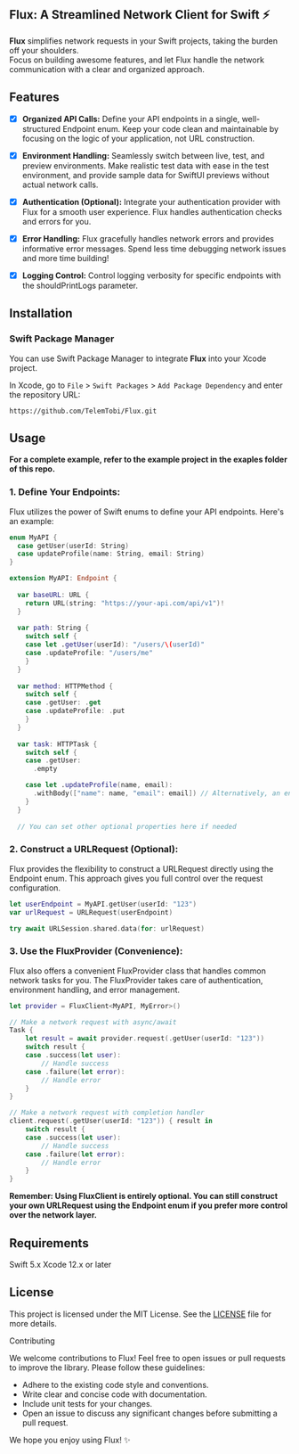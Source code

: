 ## Flux: A Streamlined Network Client for Swift ⚡

**Flux** simplifies network requests in your Swift projects, taking the burden off your shoulders. <br/>
Focus on building awesome features, and let Flux handle the network communication with a clear and organized approach.


## Features

- [x] **Organized API Calls:** Define your API endpoints in a single, well-structured Endpoint enum. Keep your code clean and maintainable by focusing on the logic of your application, not URL construction.
- [x] **Environment Handling:** Seamlessly switch between live, test, and preview environments. Make realistic test data with ease in the test environment, and provide sample data for SwiftUI previews without actual network calls.
- [x] **Authentication (Optional):** Integrate your authentication provider with Flux for a smooth user experience. Flux handles authentication checks and errors for you.
- [x] **Error Handling:** Flux gracefully handles network errors and provides informative error messages. Spend less time debugging network issues and more time building!
- [x] **Logging Control:** Control logging verbosity for specific endpoints with the shouldPrintLogs parameter.


## Installation
### Swift Package Manager

You can use Swift Package Manager to integrate **Flux** into your Xcode project. 

In Xcode, go to `File` > `Swift Packages` > `Add Package Dependency` and enter the repository URL:

```
https://github.com/TelemTobi/Flux.git
```


## Usage

**For a complete example, refer to the example project in the exaples folder of this repo.**

### 1. Define Your Endpoints:

Flux utilizes the power of Swift enums to define your API endpoints. Here's an example:

```swift
enum MyAPI {
  case getUser(userId: String)
  case updateProfile(name: String, email: String)
}

extension MyAPI: Endpoint {
  
  var baseURL: URL {
    return URL(string: "https://your-api.com/api/v1")!
  }
  
  var path: String {
    switch self {
    case let .getUser(userId): "/users/\(userId)"
    case .updateProfile: "/users/me"
    }
  }
  
  var method: HTTPMethod {
    switch self {
    case .getUser: .get
    case .updateProfile: .put
    }
  }
  
  var task: HTTPTask {
    switch self {
    case .getUser:
      .empty

    case let .updateProfile(name, email):
      .withBody(["name": name, "email": email]) // Alternatively, an encodable object can be provided
    }
  }
  
  // You can set other optional properties here if needed
```

### 2. Construct a URLRequest (Optional):

Flux provides the flexibility to construct a URLRequest directly using the Endpoint enum. This approach gives you full control over the request configuration.

```swift
let userEndpoint = MyAPI.getUser(userId: "123")
var urlRequest = URLRequest(userEndpoint)

try await URLSession.shared.data(for: urlRequest)
```

### 3. Use the FluxProvider (Convenience):

Flux also offers a convenient FluxProvider class that handles common network tasks for you. The FluxProvider takes care of authentication, environment handling, and error management.

```swift
let provider = FluxClient<MyAPI, MyError>()

// Make a network request with async/await
Task {
    let result = await provider.request(.getUser(userId: "123"))
    switch result {
    case .success(let user):
        // Handle success
    case .failure(let error):
        // Handle error
    }
}

// Make a network request with completion handler
client.request(.getUser(userId: "123")) { result in
    switch result {
    case .success(let user):
        // Handle success
    case .failure(let error):
        // Handle error
    }
}
```

**Remember: Using FluxClient is entirely optional. You can still construct your own URLRequest using the Endpoint enum if you prefer more control over the network layer.**


## Requirements

Swift 5.x
Xcode 12.x or later


## License

This project is licensed under the MIT License. See the [LICENSE](https://github.com/TelemTobi/Flux/blob/main/LICENSE.txt) file for more details.

Contributing

We welcome contributions to Flux! Feel free to open issues or pull requests to improve the library. Please follow these guidelines:

- Adhere to the existing code style and conventions.
- Write clear and concise code with documentation.
- Include unit tests for your changes.
- Open an issue to discuss any significant changes before submitting a pull request.

We hope you enjoy using Flux! ✨
